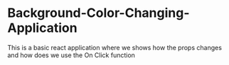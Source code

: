 # Background-Color-Changing-Application
This is a basic react application where we shows how the props changes and how does we use the On Click function 
